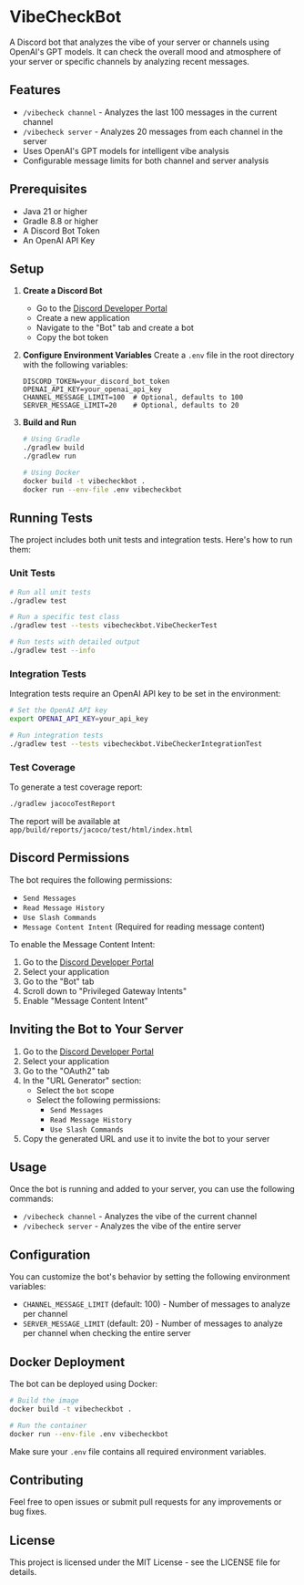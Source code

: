 # VibeCheckBot

A Discord bot that analyzes the vibe of your server or channels using OpenAI's GPT models. It can check the overall mood and atmosphere of your server or specific channels by analyzing recent messages.

## Features

- `/vibecheck channel` - Analyzes the last 100 messages in the current channel
- `/vibecheck server` - Analyzes 20 messages from each channel in the server
- Uses OpenAI's GPT models for intelligent vibe analysis
- Configurable message limits for both channel and server analysis

## Prerequisites

- Java 21 or higher
- Gradle 8.8 or higher
- A Discord Bot Token
- An OpenAI API Key

## Setup

1. **Create a Discord Bot**
   - Go to the [Discord Developer Portal](https://discord.com/developers/applications)
   - Create a new application
   - Navigate to the "Bot" tab and create a bot
   - Copy the bot token

2. **Configure Environment Variables**
   Create a `.env` file in the root directory with the following variables:
   ```
   DISCORD_TOKEN=your_discord_bot_token
   OPENAI_API_KEY=your_openai_api_key
   CHANNEL_MESSAGE_LIMIT=100  # Optional, defaults to 100
   SERVER_MESSAGE_LIMIT=20    # Optional, defaults to 20
   ```

3. **Build and Run**
   ```bash
   # Using Gradle
   ./gradlew build
   ./gradlew run

   # Using Docker
   docker build -t vibecheckbot .
   docker run --env-file .env vibecheckbot
   ```

## Running Tests

The project includes both unit tests and integration tests. Here's how to run them:

### Unit Tests
```bash
# Run all unit tests
./gradlew test

# Run a specific test class
./gradlew test --tests vibecheckbot.VibeCheckerTest

# Run tests with detailed output
./gradlew test --info
```

### Integration Tests
Integration tests require an OpenAI API key to be set in the environment:
```bash
# Set the OpenAI API key
export OPENAI_API_KEY=your_api_key

# Run integration tests
./gradlew test --tests vibecheckbot.VibeCheckerIntegrationTest
```

### Test Coverage
To generate a test coverage report:
```bash
./gradlew jacocoTestReport
```
The report will be available at `app/build/reports/jacoco/test/html/index.html`

## Discord Permissions

The bot requires the following permissions:
- `Send Messages`
- `Read Message History`
- `Use Slash Commands`
- `Message Content Intent` (Required for reading message content)

To enable the Message Content Intent:
1. Go to the [Discord Developer Portal](https://discord.com/developers/applications)
2. Select your application
3. Go to the "Bot" tab
4. Scroll down to "Privileged Gateway Intents"
5. Enable "Message Content Intent"

## Inviting the Bot to Your Server

1. Go to the [Discord Developer Portal](https://discord.com/developers/applications)
2. Select your application
3. Go to the "OAuth2" tab
4. In the "URL Generator" section:
   - Select the `bot` scope
   - Select the following permissions:
     - `Send Messages`
     - `Read Message History`
     - `Use Slash Commands`
5. Copy the generated URL and use it to invite the bot to your server

## Usage

Once the bot is running and added to your server, you can use the following commands:

- `/vibecheck channel` - Analyzes the vibe of the current channel
- `/vibecheck server` - Analyzes the vibe of the entire server

## Configuration

You can customize the bot's behavior by setting the following environment variables:

- `CHANNEL_MESSAGE_LIMIT` (default: 100) - Number of messages to analyze per channel
- `SERVER_MESSAGE_LIMIT` (default: 20) - Number of messages to analyze per channel when checking the entire server

## Docker Deployment

The bot can be deployed using Docker:

```bash
# Build the image
docker build -t vibecheckbot .

# Run the container
docker run --env-file .env vibecheckbot
```

Make sure your `.env` file contains all required environment variables.

## Contributing

Feel free to open issues or submit pull requests for any improvements or bug fixes.

## License

This project is licensed under the MIT License - see the LICENSE file for details. 